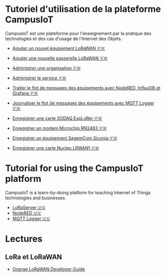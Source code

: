 
# Tutoriel d'utilisation de la plateforme CampusIoT
CampusIoT est une plateforme pour l'enseignement par la pratique des technologies et des cas d'usage de l'Internet des Objets.

* [Ajouter un nouvel équipement LoRaWAN :fr:](loraserver/README-app.md)
* [Ajouter une nouvelle passerelle LoRaWAN :fr:](loraserver/README-gateway.md)
* [Administrer une organisation :fr:](loraserver/README-org.md)
* [Administrer le service :fr:](loraserver/README-admin.md)

* [Traiter le flot de messages des équipements avec NodeRED, InfluxDB et Grafana :fr:](nodered/README.md)
* [Journaliser le flot de messages des équipements avec MQTT Logger :fr:](mqtt-logger/README.md)

* [Enregistrer une carte SODAQ ExpLoRer :fr:](sodaq/README.md)
* [Enregistrer un modem Microchip RN2483 :fr:](rn2483/README.md)
* [Enregistrer un équipement SagemCom Siconia :fr:](siconia/README.md)
* [Enregistrer une carte Nucleo LRWAN1 :fr:](nucleo/README.md)


# Tutorial for using the CampusIoT platform
CampusIoT is a learn-by-doing platform for teaching Internet of Things technologies and businesses.

* [LoRaServer :us:](loraserver/README.en.md)
* [NodeRED :us:](nodered/README.en.md)
* [MQTT Logger :us:](mqtt-logger/README.en.md)


# Lectures
## LoRa et LoRaWAN
* [Orange LoRaWAN Developer Guide](https://lora.multitech.com/documents/publications/marketing-guides/lora_device_dev_guide_orange.pdf)
